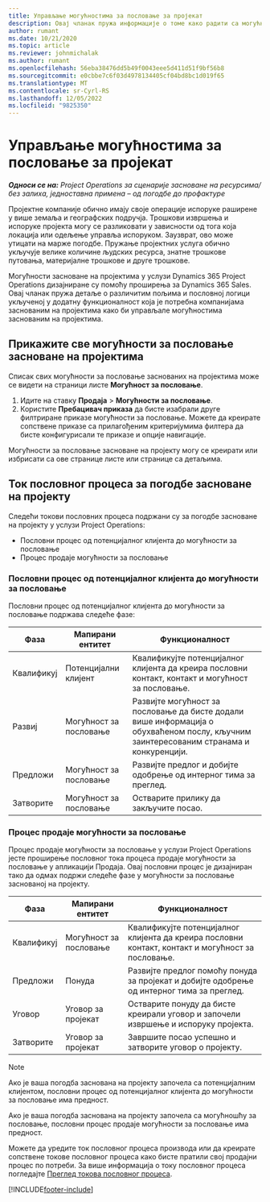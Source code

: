 ```yaml
---
title: Управљање могућностима за пословање за пројекат
description: Овај чланак пружа информације о томе како радити са могућностима које су повезане са пројектима.
author: rumant
ms.date: 10/21/2020
ms.topic: article
ms.reviewer: johnmichalak
ms.author: rumant
ms.openlocfilehash: 56eba38476dd5b49f0043eee5d411d51f9bf56b8
ms.sourcegitcommit: e0cbbe7c6f03d4978134405cf04bd8bc1d019f65
ms.translationtype: MT
ms.contentlocale: sr-Cyrl-RS
ms.lasthandoff: 12/05/2022
ms.locfileid: "9825350"
---
```

# <a name="manage-project-opportunities"></a>Управљање могућностима за пословање за пројекат

_**Односи се на:** Project Operations за сценарије засноване на ресурсима/без залиха, једноставна примена – од погодбе до профактуре_

Пројектне компаније обично имају своје операције испоруке раширене у више земаља и географских подручја. Трошкови извршења и испоруке пројекта могу се разликовати у зависности од тога која локација или одељење управља испоруком. Заузврат, ово може утицати на марже погодбе. Пружање пројектних услуга обично укључује велике количине људских ресурса, знатне трошкове путовања, материјалне трошкове и друге трошкове.

Могућности засноване на пројектима у услузи Dynamics 365 Project Operations дизајниране су помоћу проширења за Dynamics 365 Sales. Овај чланак пружа детаље о различитим пољима и пословној логици укљученој у додатну функционалност која је потребна компанијама заснованим на пројектима како би управљале могућностима заснованим на пројектима.

## <a name="view-all-project-based-opportunities"></a>Прикажите све могућности за пословање засноване на пројектима

Списак свих могућности за пословање заснованих на пројектима може се видети на страници листе **Могућност за пословање**. 

1. Идите на ставку **Продаја** > **Могућности за пословање**.
2. Користите **Пребацивач приказа** да бисте изабрали друге филтриране приказе могућности за пословање. Можете да креирате сопствене приказе са прилагођеним критеријумима филтера да бисте конфигурисали те приказе и опције навигације.

Могућности за пословање засноване на пројекту могу се креирати или избрисати са ове странице листе или странице са детаљима.

## <a name="business-process-flow-for-project-based-deals"></a>Ток пословног процеса за погодбе засноване на пројекту

Следећи токови пословних процеса подржани су за погодбе засноване на пројекту у услузи Project Operations:

- Пословни процес од потенцијалног клијента до могућности за пословање
- Процес продаје могућности за пословање

### <a name="lead-to-opportunity-business-process"></a>Пословни процес од потенцијалног клијента до могућности за пословање 
Пословни процес од потенцијалног клијента до могућности за пословање подржава следеће фазе:

| Фаза | Мапирани ентитет | Функционалност |
| --- | --- | --- |
| Квалификуј | Потенцијални клијент | Квалификујте потенцијалног клијента да креира пословни контакт, контакт и могућност за пословање. |
| Развиј | Могућност за пословање | Развијте могућност за пословање да бисте додали више информација о обухваћеном послу, кључним заинтересованим странама и конкуренцији. |
| Предложи | Могућност за пословање | Развијте предлог и добијте одобрење од интерног тима за преглед. |
| Затворите | Могућност за пословање | Остварите прилику да закључите посао. |

### <a name="opportunity-sales-process"></a>Процес продаје могућности за пословање
Процес продаје могућности за пословање у услузи Project Operations јесте проширење пословног тока процеса продаје могућности за пословање у апликацији Продаја. Овај пословни процес је дизајниран тако да одмах подржи следеће фазе у могућности за пословање заснованој на пројекту.

| Фаза | Мапирани ентитет | Функционалност |
| --- | --- | --- |
| Квалификуј | Могућност за пословање | Квалификујте потенцијалног клијента да креира пословни контакт, контакт и могућност за пословање. |
| Предложи | Понуда | Развијте предлог помоћу понуда за пројекат и добијте одобрење од интерног тима за преглед. |
| Уговор | Уговор за пројекат | Остварите понуду да бисте креирали уговор и започели извршење и испоруку пројекта. |
| Затворите | Уговор за пројекат | Завршите посао успешно и затворите уговор о пројекту. |

> [!NOTE]
> Ако је ваша погодба заснована на пројекту започела са потенцијалним клијентом, пословни процес од потенцијалног клијента до могућности за пословање има предност.
>
> Ако је ваша погодба заснована на пројекту започела са могућношћу за пословање, пословни процес продаје могућности за пословање има предност.

Можете да уредите ток пословног процеса производа или да креирате сопствене токове пословног процеса како бисте пратили свој продајни процес по потреби. За више информација о току пословног процеса погледајте [Преглед токова пословног процеса](/dynamics365/customerengagement/on-premises/customize/business-process-flows-overview).


[!INCLUDE[footer-include](../includes/footer-banner.md)]

